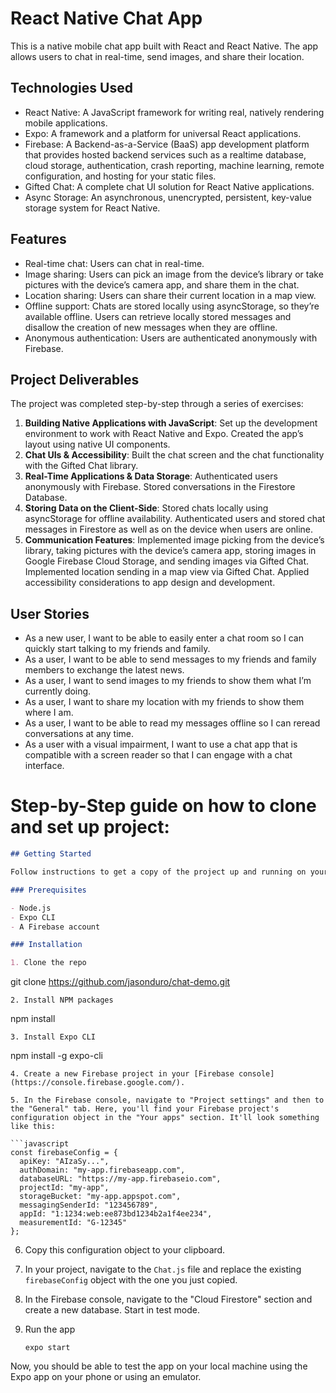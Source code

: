 # React Native Chat App

This is a native mobile chat app built with React and React Native. The app allows users to chat in real-time, send images, and share their location.

## Technologies Used

- React Native: A JavaScript framework for writing real, natively rendering mobile applications.
- Expo: A framework and a platform for universal React applications.
- Firebase: A Backend-as-a-Service (BaaS) app development platform that provides hosted backend services such as a realtime database, cloud storage, authentication, crash reporting, machine learning, remote configuration, and hosting for your static files.
- Gifted Chat: A complete chat UI solution for React Native applications.
- Async Storage: An asynchronous, unencrypted, persistent, key-value storage system for React Native.

## Features

- Real-time chat: Users can chat in real-time.
- Image sharing: Users can pick an image from the device’s library or take pictures with the device’s camera app, and share them in the chat.
- Location sharing: Users can share their current location in a map view.
- Offline support: Chats are stored locally using asyncStorage, so they’re available offline. Users can retrieve locally stored messages and disallow the creation of new messages when they are offline.
- Anonymous authentication: Users are authenticated anonymously with Firebase.

## Project Deliverables

The project was completed step-by-step through a series of exercises:

1. **Building Native Applications with JavaScript**: Set up the development environment to work with React Native and Expo. Created the app’s layout using native UI components.
2. **Chat UIs & Accessibility**: Built the chat screen and the chat functionality with the Gifted Chat library.
3. **Real-Time Applications & Data Storage**: Authenticated users anonymously with Firebase. Stored conversations in the Firestore Database.
4. **Storing Data on the Client-Side**: Stored chats locally using asyncStorage for offline availability. Authenticated users and stored chat messages in Firestore as well as on the device when users are online.
5. **Communication Features**: Implemented image picking from the device’s library, taking pictures with the device’s camera app, storing images in Google Firebase Cloud Storage, and sending images via Gifted Chat. Implemented location sending in a map view via Gifted Chat. Applied accessibility considerations to app design and development.

## User Stories

- As a new user, I want to be able to easily enter a chat room so I can quickly start talking to my friends and family.
- As a user, I want to be able to send messages to my friends and family members to exchange the latest news.
- As a user, I want to send images to my friends to show them what I’m currently doing.
- As a user, I want to share my location with my friends to show them where I am.
- As a user, I want to be able to read my messages offline so I can reread conversations at any time.
- As a user with a visual impairment, I want to use a chat app that is compatible with a screen reader so that I can engage with a chat interface.


# Step-by-Step guide on how to clone and set up project:

```markdown
## Getting Started

Follow instructions to get a copy of the project up and running on your local machine for development and testing purposes.

### Prerequisites

- Node.js
- Expo CLI
- A Firebase account

### Installation

1. Clone the repo
   ```
   git clone https://github.com/jasonduro/chat-demo.git
   ```
2. Install NPM packages
   ```
   npm install
   ```
3. Install Expo CLI
   ```
   npm install -g expo-cli
   ```
4. Create a new Firebase project in your [Firebase console](https://console.firebase.google.com/). 

5. In the Firebase console, navigate to "Project settings" and then to the "General" tab. Here, you'll find your Firebase project's configuration object in the "Your apps" section. It'll look something like this:

   ```javascript
   const firebaseConfig = {
     apiKey: "AIzaSy...",
     authDomain: "my-app.firebaseapp.com",
     databaseURL: "https://my-app.firebaseio.com",
     projectId: "my-app",
     storageBucket: "my-app.appspot.com",
     messagingSenderId: "123456789",
     appId: "1:1234:web:ee873bd1234b2a1f4ee234",
     measurementId: "G-12345"
   };
   ```
   
6. Copy this configuration object to your clipboard.

7. In your project, navigate to the `Chat.js` file and replace the existing `firebaseConfig` object with the one you just copied.

8. In the Firebase console, navigate to the "Cloud Firestore" section and create a new database. Start in test mode.

9. Run the app
   ```
   expo start
   ```

Now, you should be able to test the app on your local machine using the Expo app on your phone or using an emulator.
```


